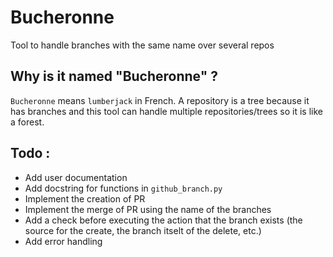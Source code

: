 # Bucheronne
Tool to handle branches with the same name over several repos

## Why is it named "Bucheronne" ?
`Bucheronne` means `lumberjack` in French. A repository is a tree because it has branches and this tool can handle multiple repositories/trees so it is like a forest.

## Todo :
* Add user documentation
* Add docstring for functions in `github_branch.py`
* Implement the creation of PR
* Implement the merge of PR using the name of the branches
* Add a check before executing the action that the branch exists (the source for the create, the branch itselt of the delete, etc.)
* Add error handling